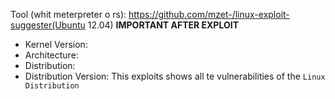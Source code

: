 Tool (whit meterpreter o rs):
https://github.com/mzet-/linux-exploit-suggester(Ubuntu 12.04) 
**IMPORTANT AFTER EXPLOIT**
- Kernel Version: 
- Architecture:
- Distribution: 
- Distribution Version: 
This exploits shows all te vulnerabilities of the `Linux Distribution`
